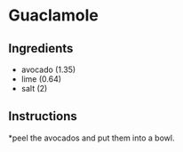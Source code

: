 # Guaclamole
## Ingredients
* avocado (1.35)
* lime (0.64)
* salt (2)
## Instructions
*peel the avocados and put them into a bowl.
